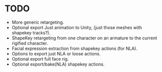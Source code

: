 # TODO

- More generic retargeting.
- Optional export Just animation to Unity, (just those meshes with shapekey tracks?).
- ShapeKey retargeting from one character on an armature to the current rigified character.
- Facial expression extraction from shapekey actions (for NLA).
- Options to export just NLA or loose actions.
- Optional export full face rig.
- Optional export/bake(NLA) shapekey actions.
